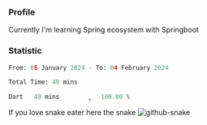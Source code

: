 ### Profile 

Currently I'm learning Spring ecosystem with Springboot

### Statistic
<!--START_SECTION:waka-->

```python
From: 05 January 2024 - To: 04 February 2024

Total Time: 49 mins

Dart   49 mins         ͎͎͎͎͎͎͎͎͎͎͎͎͎͎͎͎͎͎͎͎͎͎͎͎͎   100.00 %
```

<!--END_SECTION:waka-->

If you love snake eater here the snake 
<picture>
  <source media="(prefers-color-scheme: dark)" srcset="https://github.com/pradana4648/pradana4648/blob/c0566a83ca6ea5f2e46bab00e717c4c82b4b5c4c/github-contribution-grid-snake-dark.svg" />
  <source media="(prefers-color-scheme: light)" srcset="https://github.com/pradana4648/pradana4648/blob/c0566a83ca6ea5f2e46bab00e717c4c82b4b5c4c/github-contribution-grid-snake.svg" />
  <img alt="github-snake" src="https://github.com/pradana4648/pradana4648/blob/c0566a83ca6ea5f2e46bab00e717c4c82b4b5c4c/github-contribution-grid-snake.svg" />
</picture>
